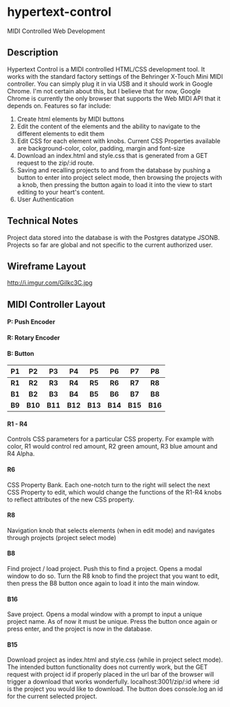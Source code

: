 # hypertext-control
MIDI Controlled Web Development
## Description
Hypertext Control is a MIDI controlled HTML/CSS development tool. It works with the standard factory settings of the Behringer X-Touch Mini MIDI controller. You can simply plug it in via USB and it should work in Google Chrome. I'm not certain about this, but I believe that for now, Google Chrome is currently the only browser that supports the Web MIDI API that it depends on. Features so far include:

1. Create html elements by MIDI buttons
2. Edit the content of the elements and the ability to navigate to the different elements to edit them
3. Edit CSS for each element with knobs. Current CSS Properties available are background-color, color, padding, margin and font-size
4. Download an index.html and style.css that is generated from a GET request to the zip/:id route.
5. Saving and recalling projects to and from the database by pushing a button to enter into project select mode, then browsing the projects with a knob, then pressing the button again to load it into the view to start editing to your heart's content.
6. User Authentication

## Technical Notes
Project data stored into the database is with the Postgres datatype JSONB. Projects so far are global and not specific to the current authorized user.

## Wireframe Layout
http://i.imgur.com/GiIkc3C.jpg
## MIDI Controller Layout
#### P: Push Encoder
#### R: Rotary Encoder
#### B: Button

|P1    |P2    |P3    |P4    |P5    |P6    |P7    |P8    |
|:----:|:----:|:----:|:----:|:----:|:----:|:----:|:----:|
|**R1**    |**R2**    |**R3**    |**R4**    |**R5**    |**R6**    |**R7**    |**R8**    |
|**B1**    |**B2**    |**B3**    |**B4**    |**B5**    |**B6**    |**B7**    |**B8**    |
|**B9**    |**B10**   |**B11**   |**B12**   |**B13**   |**B14**   |**B15**   |**B16**   |

#### R1 - R4
Controls CSS parameters for a particular CSS property. For example with color, R1 would control red amount, R2 green amount, R3 blue amount and R4 Alpha.
#### R6
CSS Property Bank. Each one-notch turn to the right will select the next CSS Property to edit, which would change the functions of the R1-R4 knobs to reflect attributes of the new CSS property.
#### R8
Navigation knob that selects elements (when in edit mode) and navigates through projects (project select mode)
#### B8
Find project / load project. Push this to find a project. Opens a modal window to do so. Turn the R8 knob to find the project that you want to edit, then press the B8 button once again to load it into the main window.
#### B16
Save project. Opens a modal window with a prompt to input a unique project name. As of now it must be unique. Press the button once again or press enter, and the project is now in the database.
#### B15
Download project as index.html and style.css (while in project select mode). The intended button functionality does not currently work, but the GET request with project id if properly placed in the url bar of the browser will trigger a download that works wonderfully. localhost:3001/zip/:id where :id is the project you would like to download. The button does console.log an id for the current selected project.

